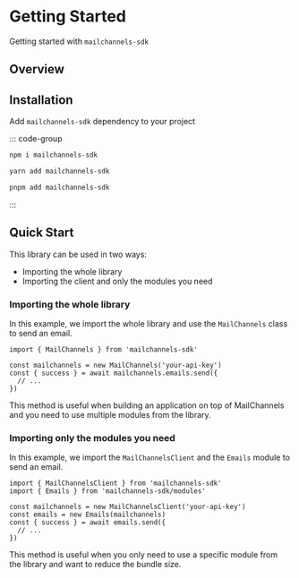 # Getting Started

Getting started with `mailchannels-sdk`

## Overview

<!-- @include: ../README.md#overview -->
<!-- @include: ../README.md#note-->

## Installation

Add `mailchannels-sdk` dependency to your project

::: code-group
```sh [npm]
npm i mailchannels-sdk
```

```sh [yarn]
yarn add mailchannels-sdk
```

```sh [pnpm]
pnpm add mailchannels-sdk
```
:::

## Quick Start

This library can be used in two ways:
- Importing the whole library
- Importing the client and only the modules you need

### Importing the whole library

In this example, we import the whole library and use the `MailChannels` class to send an email.

```ts{1}
import { MailChannels } from 'mailchannels-sdk'

const mailchannels = new MailChannels('your-api-key')
const { success } = await mailchannels.emails.send({
  // ...
})
```

This method is useful when building an application on top of MailChannels and you need to use multiple modules from the library.

### Importing only the modules you need

In this example, we import the `MailChannelsClient` and the `Emails` module to send an email.

```ts{1,2}
import { MailChannelsClient } from 'mailchannels-sdk'
import { Emails } from 'mailchannels-sdk/modules'

const mailchannels = new MailChannelsClient('your-api-key')
const emails = new Emails(mailchannels)
const { success } = await emails.send({
  // ...
})
```

This method is useful when you only need to use a specific module from the library and want to reduce the bundle size.

